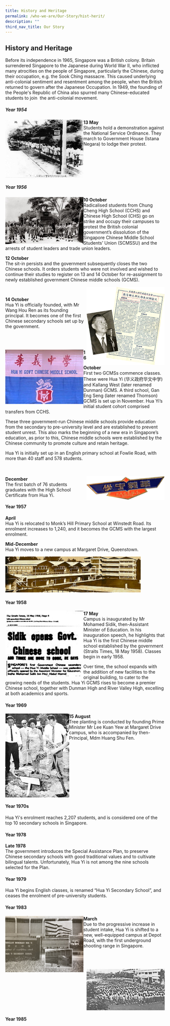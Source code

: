 ```yaml
---
title: History and Heritage
permalink: /who-we-are/Our-Story/hist-herit/
description: ""
third_nav_title: Our Story
---
```

## History and Heritage

Before its independence in 1965, Singapore was a British colony. Britain surrendered Singapore to the Japanese during World War II, who inflicted many atrocities on the people of Singapore, particularly the Chinese, during their occupation, e.g. the Sook Ching massacre. This caused underlying anti-colonial sentiment and resentment among the people, when the British returned to govern after the Japanese Occupation. In 1949, the founding of the People's Republic of China also spurred many Chinese-educated students to join  the anti-colonial movement.

##### Year 1954

<img src="/images/13may.jpg" style="width:49%" align=left>

**13 May**<br>
Students hold a demonstration against the National Service Ordinance. They march to Government House (Istana Negara) to lodge their protest.
<br clear=left>

##### Year 1956

<img src="/images/10October.jpg" style="width:49%" align=left>

**10 October**<br>
Radicalised students from Chung Cheng High School (CCHS) and Chinese High School (CHS) go on strike and occupy their campuses to protest the British colonial government’s dissolution of the Singapore Chinese Middle School Students’ Union (SCMSSU) and the arrests of student leaders and trade union leaders.

**12 October**<br>
The sit-in persists and the government subsequently closes the two Chinese schools. It orders students who were not involved and wished to continue their studies to register on 13 and 14 October for re-assignment to newly established government Chinese middle schools (GCMS).

<img src="/images/14october.png" style="width:49%" align=right><br>

**14 October**<br>
Hua Yi is officially founded, with Mr Wang Hou Ren as its founding principal. It becomes one of the first Chinese secondary schools set up by the government.<br><br><br><br>

<img src="/images/16october.png" style="width:49%" align=left>

**16 October**<br>
First two GCMSs commence classes. These were Hua Yi (华义政府华文中学) and Kallang West (later renamed Dunman) GCMS. A third school, Gan Eng Seng (later renamed Thomson) GCMS is set up in November. Hua Yi’s initial student cohort comprised transfers from CCHS.

These three government-run Chinese middle schools provide education from the secondary to pre-university level and are established to prevent student unrest. This also marks the beginning of a new era in Singapore’s education, as prior to this, Chinese middle schools were established by the Chinese community to promote culture and retain heritage.  

Hua Yi is initially set up in an English primary school at Fowlie Road, with more than 40 staff and 578 students.<br clear=left><br><br>

<img src="/images/december.png" style="width:49%" align=right>

**December**<br>
The first batch of 76 students graduates with the High School Certificate from Hua Yi.

#### Year 1957

**April**<br>
Hua Yi is relocated to Monk’s Hill Primary School at Winstedt Road. Its enrolment increases to 1,240, and it becomes the GCMS with the largest enrolment.

**Mid-December**<br>
Hua Yi moves to a new campus at Margaret Drive, Queenstown.

<img src="/images/1957.jpg" style="width:85%">

#### Year 1958

<img src="/images/1958.jpg" style="width:49%" align=left>

**17 May**<br>
Campus is inaugurated by Mr Mohamed Sidik, then-Assistant Minister of Education. In his inauguration speech, he highlights that Hua Yi is the first Chinese middle school established by the government (Straits Times, 18 May 1958). Classes begin in early 1958.

Over time, the school expands with the addition of new facilities to the original building, to cater to the growing needs of the students. Hua Yi GCMS rises to become a premier Chinese school, together with Dunman High and River Valley High, excelling at both academics and sports.

#### Year 1969

<img src="/images/1969.jpg" style="width:40%" align=left>

**15 August**<br>
Tree planting is conducted by founding Prime Minister Mr Lee Kuan Yew at Margaret Drive campus, who is accompanied by then-Principal, Mdm Huang Shu Fen. 
<br clear=left>

#### Year 1970s

Hua Yi's enrolment reaches 2,207 students, and is considered one of the top 10 secondary schools in Singapore.

#### Year 1978

**Late 1978**<br>
The government introduces the Special Assistance Plan, to preserve Chinese secondary schools with good traditional values and to cultivate bilingual talents. Unfortunately, Hua Yi is not among the nine schools selected for the Plan.

#### Year 1979

Hua Yi begins English classes, is renamed “Hua Yi Secondary School”, and ceases the enrolment of pre-university students.

#### Year 1983

<img src="/images/MAR 1983_1.jpg" style="width:49%" align=left>

**March**<br>
Due to the progressive increase in student intake, Hua Yi is shifted to a new, well-equipped campus at Depot Road, with the first underground shooting range in Singapore.<br><br><br><br>

<img src="/images/MAR 1983_2.jpg" style="width:49%" align=right>
<br clear=right>

#### Year 1985